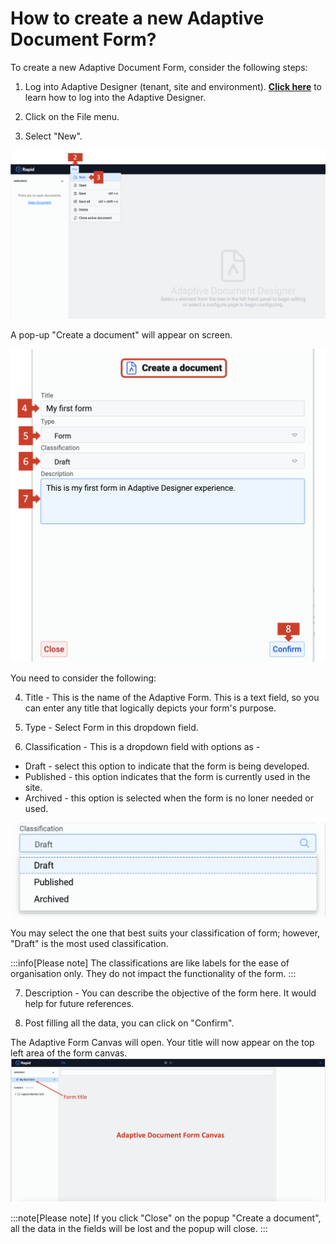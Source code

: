 # How to create a new Adaptive Document Form?

To create a new Adaptive Document Form, consider the following steps:

1. Log into Adaptive Designer (tenant, site and environment). <a href="https://rapiddocs.z8.web.core.windows.net/docs/Rapid/Keyper%20Manual/Adaptive%20Designer/How%20to%20access%20Adaptive%20Designer/" target="_blank">**Click here**</a> to learn how to log into the Adaptive Designer.

2. Click on the File menu.
3. Select "New".

![Image showing File options](<Create form 1.png>)

A pop-up "Create a document" will appear on screen.   

![Image showing create a document popup with fields](<Create form 2.png>)

You need to consider the following:

4. Title - This is the name of the Adaptive Form. This is a text field, so you can enter any title that logically depicts your form's purpose.

5. Type - Select Form in this dropdown field.

6. Classification - This is a dropdown field with options as -   

- Draft - select this option to indicate that the form is being developed.   
- Published - this option indicates that the form is currently used in the site. 
- Archived - this option is selected when the form is no loner needed or used.  

![Image showing the three classification options](<Create Form 3.png>)


You may select the one that best suits your classification of form; however, "Draft" is the most used classification.

:::info[Please note]
The classifications are like labels for the ease of organisation only. They do not impact the functionality of the form.
:::

7. Description - You can describe the objective of the form here. It would help for future references.

8. Post filling all the data, you can click on "Confirm".

The Adaptive Form Canvas will open. Your title will now appear on the top left area of the form canvas.
![Image showing Adaptive Document Form created](<Create form 4.png>)

:::note[Please note]
If you click "Close" on the popup "Create a document", all the data in the fields will be lost and the popup will close.
:::